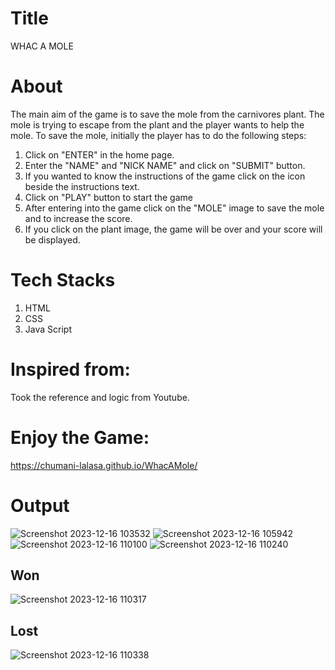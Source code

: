 # Title
  WHAC A MOLE
# About
  The main aim of the game is to save the mole from the carnivores plant.  The mole is trying to escape from the plant and the player wants to help the mole.  To save the mole, initially the player has to do the following steps:
  1. Click on "ENTER" in the home page.
  2. Enter the "NAME" and "NICK NAME" and click on "SUBMIT" button.
  3. If you wanted to know the instructions of the game click on the icon beside the instructions text.
  4. Click on "PLAY" button to start the game
  5. After entering into the game click on the "MOLE" image to save the mole and to increase the score.
  6. If you click on the plant image, the game will be over and your score will be displayed.

# Tech Stacks
  1. HTML
  2. CSS
  3. Java Script
# Inspired from:
  Took the reference and logic from Youtube.
  
# Enjoy the Game:
  https://chumani-lalasa.github.io/WhacAMole/
  
# Output
![Screenshot 2023-12-16 103532](https://github.com/Chumani-Lalasa/WhacAMole/assets/147796393/f00217e5-48ec-46ce-8699-ec629518dc2f)
![Screenshot 2023-12-16 105942](https://github.com/Chumani-Lalasa/WhacAMole/assets/147796393/c38bce8a-82d2-4904-9bd9-77e42d392775)
![Screenshot 2023-12-16 110100](https://github.com/Chumani-Lalasa/WhacAMole/assets/147796393/fe142c01-fa5e-494d-a573-314667f7fe3a)
![Screenshot 2023-12-16 110240](https://github.com/Chumani-Lalasa/WhacAMole/assets/147796393/85a31eec-0dcd-46c4-ab0f-84580b120c18)
## Won
![Screenshot 2023-12-16 110317](https://github.com/Chumani-Lalasa/WhacAMole/assets/147796393/51ff5b1d-7720-4df8-9c67-63f7e8e1a2e5)
## Lost
![Screenshot 2023-12-16 110338](https://github.com/Chumani-Lalasa/WhacAMole/assets/147796393/cda8fda2-59f3-4c18-940b-14f176f1e4fb)









